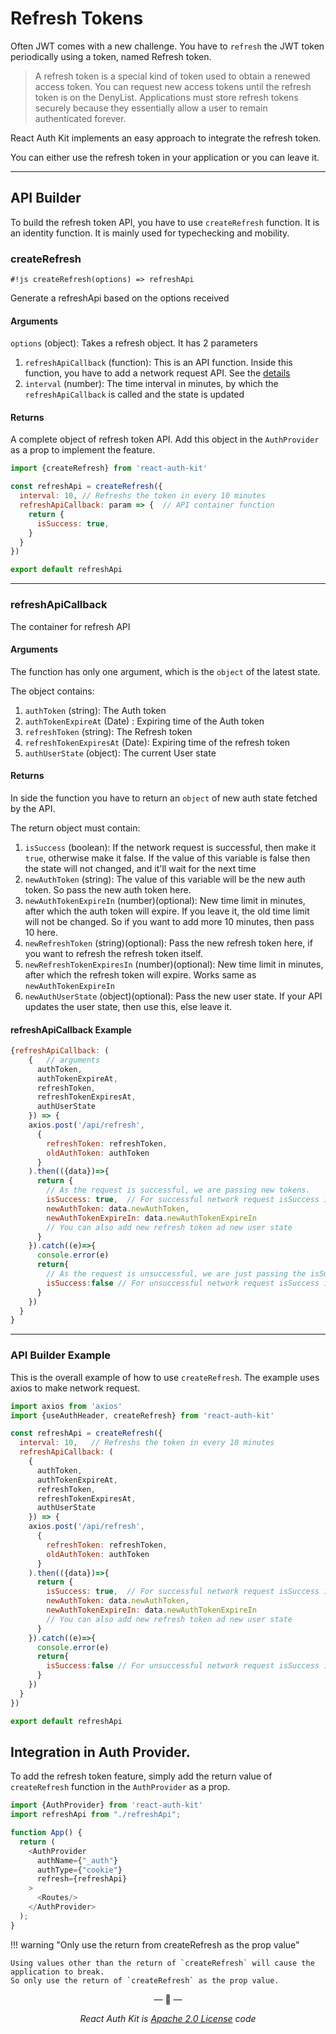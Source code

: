 # Refresh Tokens

Often JWT comes with a new challenge.
You have to `refresh` the JWT token periodically using a token, named Refresh token.

<div data-ea-publisher="authkitarkadipme" data-ea-type="text" data-ea-keywords="web|react|javascript|python|database|node|mongo" id="refresh"></div>

> A refresh token is a special kind of token used to obtain a renewed access token.
You can request new access tokens until the refresh token is on the DenyList.
Applications must store refresh tokens securely because they essentially allow a user to remain authenticated forever.

React Auth Kit implements an easy approach to integrate the refresh token.

You can either use the refresh token in your application or you can leave it.

---

## API Builder
To build the refresh token API, you have to use `createRefresh` function.
It is an identity function. It is mainly used for typechecking and mobility.

### createRefresh

`#!js createRefresh(options) => refreshApi`

Generate a refreshApi based on the options received

#### Arguments

`options` (object): Takes a refresh object. It has 2 parameters

1. `refreshApiCallback` (function): This is an API function. Inside this function, you have to add a network request API. See the [details](#refreshapicallback)
2. `interval` (number): The time interval in minutes, by which the `refreshApiCallback` is called and the state is updated

#### Returns
A complete object of refresh token API. Add this object in the `AuthProvider` as a prop to implement the feature.

```js
import {createRefresh} from 'react-auth-kit'

const refreshApi = createRefresh({
  interval: 10, // Refreshs the token in every 10 minutes
  refreshApiCallback: param => {  // API container function
    return {
      isSuccess: true,
    }
  }
})

export default refreshApi
```

---
### refreshApiCallback
The container for refresh API

#### Arguments
The function has only one argument, which is the `object` of the latest state.

The object contains:

1. `authToken` (string): The Auth token
2. `authTokenExpireAt` (Date) : Expiring time of the Auth token
3. `refreshToken` (string): The Refresh token
4. `refreshTokenExpiresAt` (Date): Expiring time of the refresh token
5. `authUserState` (object): The current User state

#### Returns
In side the function you have to return an `object` of new auth state fetched by the API.

The return object must contain:

1. `isSuccess` (boolean): If the network request is successful, then make it `true`, otherwise make it false.
   If the value of this variable is false then the state will not changed, and it'll wait for the next time
2. `newAuthToken` (string): The value of this variable will be the new auth token. So pass the new auth token here.
3. `newAuthTokenExpireIn` (number)(optional): New time limit in minutes, after which the auth token will expire.
   If you leave it, the old time limit will not be changed. So if you want to add more 10 minutes, then pass 10 here.
4. `newRefreshToken` (string)(optional): Pass the new refresh token here, if you want to refresh the refresh token itself.
5. `newRefreshTokenExpiresIn` (number)(optional): New time limit in minutes, after which the refresh token will expire. Works same as `newAuthTokenExpireIn`
6. `newAuthUserState` (object)(optional): Pass the new user state. If your API updates the user state, then use this, else leave it.

#### refreshApiCallback Example
```js
{refreshApiCallback: (
    {   // arguments
      authToken,
      authTokenExpireAt,
      refreshToken,
      refreshTokenExpiresAt,
      authUserState
    }) => {
    axios.post('/api/refresh',
      {
        refreshToken: refreshToken,
        oldAuthToken: authToken
      }
    ).then(({data})=>{
      return {
        // As the request is successful, we are passing new tokens.
        isSuccess: true,  // For successful network request isSuccess is true
        newAuthToken: data.newAuthToken,
        newAuthTokenExpireIn: data.newAuthTokenExpireIn
        // You can also add new refresh token ad new user state
      }
    }).catch((e)=>{
      console.error(e)
      return{
        // As the request is unsuccessful, we are just passing the isSuccess.
        isSuccess:false // For unsuccessful network request isSuccess is false
      }
    })
  }
}
```

---

### API Builder Example
This is the overall example of how to use `createRefresh`. The example uses axios to make network request.
```js
import axios from 'axios'
import {useAuthHeader, createRefresh} from 'react-auth-kit'

const refreshApi = createRefresh({
  interval: 10,   // Refreshs the token in every 10 minutes
  refreshApiCallback: (
    {
      authToken,
      authTokenExpireAt,
      refreshToken,
      refreshTokenExpiresAt,
      authUserState
    }) => {
    axios.post('/api/refresh',
      {
        refreshToken: refreshToken,
        oldAuthToken: authToken
      }
    ).then(({data})=>{
      return {
        isSuccess: true,  // For successful network request isSuccess is true
        newAuthToken: data.newAuthToken,
        newAuthTokenExpireIn: data.newAuthTokenExpireIn
        // You can also add new refresh token ad new user state
      }
    }).catch((e)=>{
      console.error(e)
      return{
        isSuccess:false // For unsuccessful network request isSuccess is false
      }
    })
  }
})

export default refreshApi
```

## Integration in Auth Provider.
To add the refresh token feature, simply add the return value of `createRefresh` function in the `AuthProvider` as a prop.

```js
import {AuthProvider} from 'react-auth-kit'
import refreshApi from "./refreshApi";

function App() {
  return (
    <AuthProvider
      authName={"_auth"}
      authType={"cookie"}
      refresh={refreshApi}
    >
      <Routes/>
    </AuthProvider>
  );
}
```

!!! warning "Only use the return from createRefresh as the prop value"

    Using values other than the return of `createRefresh` will cause the application to break.
    So only use the return of `createRefresh` as the prop value.

<p align="center">&mdash; 🔑  &mdash;</p>
<p align="center"><i>React Auth Kit is <a href="https://github.com/react-auth-kit/react-auth-kit/blob/master/LICENSE">Apache 2.0 License</a> code</i></p>
